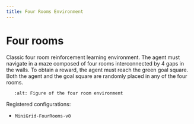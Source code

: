 ```yaml
---
title: Four Rooms Environment
---
```


# Four rooms

Classic four room reinforcement learning environment. The agent must navigate
in a maze composed of four rooms interconnected by 4 gaps in the walls. To
obtain a reward, the agent must reach the green goal square. Both the agent
and the goal square are randomly placed in any of the four rooms.

```{figure} ../_static/img/figures/four-rooms-env.png
   :alt: Figure of the four room environment
```

Registered configurations: 
- `MiniGrid-FourRooms-v0`